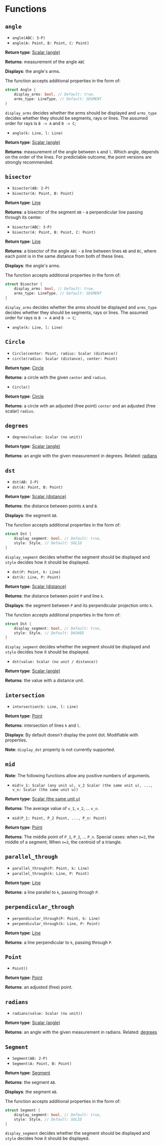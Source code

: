 # Functions

## `angle`

* `angle(ABC: 3-P)`
* `angle(A: Point, B: Point, C: Point)`

**Return type**: [Scalar (angle)](./types/primitives.md#scalar)

**Returns**: measurement of the angle `ABC`

**Displays**: the angle's arms.

The function accepts additional properties in the form of:

```rust
struct Angle {
    display_arms: bool, // Default: true,
    arms_type: LineType, // Default: SEGMENT
}
```

`display_arms` decides whether the arms should be displayed and `arms_type` decides whether they should be segments, rays or lines. The assumed order for rays is `B -> A` and `B -> C`;

* `angle(k: Line, l: Line)`

**Return type**: [Scalar (angle)](./types/primitives.md#scalar)

**Returns**: measurement of the angle between `k` and `l`. Which angle, depends on the order of the lines. For predictable outcome, the point versions are strongly recommended.

## `bisector`

* `bisector(AB: 2-P)`
* `bisector(A: Point, B: Point)`

**Return type**: [Line](./types/primitives.md#Line)

**Returns**: a bisector of the segment `AB` - a perpendicular line passing through its center.

* `bisector(ABC: 3-P)`
* `bisector(A: Point, B: Point, C: Point)`

**Return type**: [Line](./types/primitives.md#Line)

**Returns**: a bisector of the angle `ABC` - a line between lines `AB` and `BC`, where each point is in the same distance from both of these lines.

**Displays**: the angle's arms.

The function accepts additional properties in the form of:

```rust
struct Bisector {
    display_arms: bool, // Default: true,
    arms_type: LineType, // Default: SEGMENT
}
```

`display_arms` decides whether the arms should be displayed and `arms_type` decides whether they should be segments, rays or lines. The assumed order for rays is `B -> A` and `B -> C`;

* `angle(k: Line, l: Line)`

## `Circle`

* `Circle(center: Point, radius: Scalar (distance))`
* `circle(radius: Scalar (distance), center: Point)`

**Return type**: [Circle](./types/primitives.md#Circle)

**Returns**: a circle with the given `center` and `radius`.

* `Circle()`

**Return type**: [Circle](./types/primitives.md#Circle)

**Returns**: a circle with an adjusted (free point) `center` and an adjusted (free scalar) `radius`.

## `degrees`

* `degrees(value: Scalar (no unit))`

**Return type**: [Scalar (angle)](./types/primitives.md#Scalar)

**Returns**: an angle with the given measurement in degrees. Related: [radians](#radians)

## `dst`

* `dst(AB: 2-P)`
* `dst(A: Point, B: Point)`

**Return type**: [Scalar (distance)](./types/primitives.md#Scalar)

**Returns**: the distance between points `A` and `B`.

**Displays**: the segment `AB`.

The function accepts additional properties in the form of:

```rust
struct Dst {
    display_segment: bool, // Default: true,
    style: Style, // Default: SOLID
}
```

`display_segment` decides whether the segment should be displayed and `style` decides how it should be displayed.

* `dst(P: Point, k: Line)`
* `dst(k: Line, P: Point)`

**Return type**: [Scalar (distance)](./types/primitives.md#Scalar)

**Returns**: the distance between point `P` and line `k`.

**Displays**: the segment between `P` and its perpendicular projection onto `k`.

The function accepts additional properties in the form of:

```rust
struct Dst {
    display_segment: bool, // Default: true,
    style: Style, // Default: DASHED
}
```

`display_segment` decides whether the segment should be displayed and `style` decides how it should be displayed.

* `dst(value: Scalar (no unit / distance))`

**Return type**: [Scalar (angle)](./types/primitives.md#Scalar)

**Returns**: the value with a distance unit.

## `intersection`

* `intersection(k: Line, l: Line)`

**Return type**: [Point](./types/primitives.md#point)

**Returns**: intersection of lines `k` and `l`.

**Displays**: By default doesn't display the point dot. Modifiable with properties.

**Note**: `display_dot` property is not currently supported.

## `mid`

**Note**: The following functions allow any positive numbers of arguments.

* `mid(v_1: Scalar (any unit u), v_2 Scalar (the same unit u), ..., v_n: Scalar (the same unit u))`

**Return type**: [Scalar (the same unit u)](./types/primitives.md#Scalar)

**Returns**: The average value of `v_1`, `v_2`, ... `v_n`.

* `mid(P_1: Point, P_2 Point, ..., P_n: Point)`

**Return type**: [Point](./types/primitives.md#Point)

**Returns**: The middle point of `P_1`, `P_2`, ... `P_n`. Special cases: when `n=2`, the middle of a segment; When `n=3`, the centroid of a triangle.

## `parallel_through`

* `parallel_through(P: Point, k: Line)`
* `parallel_through(k: Line, P: Point)`

**Return type**: [Line](./types/primitives.md#Line)

**Returns**: a line parallel to `k`, passing through `P`.

## `perpendicular_through`

* `perpendicular_through(P: Point, k: Line)`
* `perpendicular_through(k: Line, P: Point)`

**Return type**: [Line](./types/primitives.md#Line)

**Returns**: a line perpendicular to `k`, passing through `P`.

## `Point`

* `Point()`

**Return type**: [Point](./types/primitives.md#Circle)

**Returns**: an adjusted (free) point.

## `radians`

* `radians(value: Scalar (no unit))`

**Return type**: [Scalar (angle)](./types/primitives.md#Scalar)

**Returns**: an angle with the given measurement in radians. Related: [degrees](#degrees)

## `Segment`

* `Segment(AB: 2-P)`
* `Segment(A: Point, B: Point)`

**Return type**: [Segment](./types/bundle-types.md#segment)

**Returns**: the segment `AB`.

**Displays**: the segment `AB`.

The function accepts additional properties in the form of:

```rust
struct Segment {
    display_segment: bool, // Default: true,
    style: Style, // Default: SOLID
}
```

`display_segment` decides whether the segment should be displayed and `style` decides how it should be displayed.